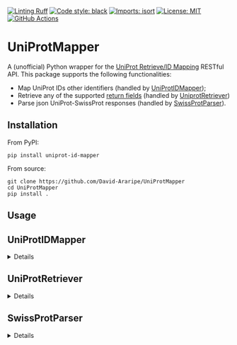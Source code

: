 [![Linting Ruff](https://img.shields.io/badge/Linting%20-Ruff-red?style=flat-square)](https://github.com/charliermarsh/ruff)
[![Code style: black](https://img.shields.io/badge/code%20style-black-black?style=flat-square)](https://github.com/psf/black)
[![Imports: isort](https://img.shields.io/badge/%20imports-isort-%231674b1?style=flat-square&labelColor=ef8336)](https://pycqa.github.io/isort/)
[![License: MIT](https://img.shields.io/badge/License-MIT-yellow?style=flat-square)](https://opensource.org/licenses/MIT)
[![GitHub Actions](https://img.shields.io/endpoint.svg?url=https%3A%2F%2Factions-badge.atrox.dev%2FDavid-Araripe%2FUniProtMapper%2Fbadge%3Fref%3Dmaster&style=flat-square)](https://actions-badge.atrox.dev/David-Araripe/UniProtMapper/goto?ref=master)

# UniProtMapper

A (unofficial) Python wrapper for the [UniProt Retrieve/ID Mapping](https://www.uniprot.org/id-mapping) RESTful API. This package supports the following functionalities:

- Map UniProt IDs other identifiers (handled by [UniProtIDMapper](#uniprotidmapper));
- Retrieve any of the supported [return fields](https://www.uniprot.org/help/return_fields) (handled by [UniprotRetriever](#uniprotretriever))
- Parse json UniProt-SwissProt responses (handled by [SwissProtParser](#swissprotparser)).

## Installation

From PyPI:
``` Shell
pip install uniprot-id-mapper
```

From source:
``` Shell
git clone https://github.com/David-Araripe/UniProtMapper
cd UniProtMapper
pip install .
```
## Usage

<summary>

## UniProtIDMapper

</summary>
<details>

Supported databases and their respective type are stored under the attribute `self.supported_dbs_with_types`. These are also found as a list under `self._supported_fields`.
``` Python
from UniProtMapper import UniProtIDMapper

mapper = UniProtIDMapper()
print(mapper.supported_dbs_with_types)
```

To map a list of UniProt IDs to Ensembl IDs, the user can either call the object directly or use the `mapID` method.
``` Python
result, failed = mapper.mapIDs(
    ids=["P30542", "Q16678", "Q02880"], from_db="UniProtKB_AC-ID", to_db="Ensembl"
)
>>> Retrying in 3s
>>> Fetched: 3 / 3

result, failed = mapper(
    ids=["P30542", "Q16678", "Q02880"], from_db="UniProtKB_AC-ID", to_db="Ensembl"
)
>>> Retrying in 3s
>>> Fetched: 3 / 3
```

Where result is the following pandas DataFrame:

|    | UniProtKB_AC-ID   | Ensembl            |
|---:|:------------------|:-------------------|
|  0 | P30542            | ENSG00000163485.17 |
|  1 | Q16678            | ENSG00000138061.12 |
|  2 | Q02880            | ENSG00000077097.17 |

</details>
<summary>

## UniProtRetriever

</summary>
<details>

This class supports retrieving any of the UniProt [return fields](https://www.uniprot.org/help/return_fields). The user can access these directly from the object, under the attribute `self.fields_table`, e.g.:

```Python
import pandas as pd
from UniProtMapper import UniProtRetriever

field_retriever = UniProtRetriever()
df = field_retriever.fields_table
df.head()
```
|    | Label                | Legacy Returned Field   | Returned Field   | Field Type       |
|---:|:---------------------|:------------------------|:-----------------|:-----------------|
|  0 | Entry                | id                      | accession        | Names & Taxonomy |
|  1 | Entry Name           | entry name              | id               | Names & Taxonomy |
|  2 | Gene Names           | genes                   | gene_names       | Names & Taxonomy |
|  3 | Gene Names (primary) | genes(PREFERRED)        | gene_primary     | Names & Taxonomy |
|  4 | Gene Names (synonym) | genes(ALTERNATIVE)      | gene_synonym     | Names & Taxonomy |

Similar to `UniProtIDMapper`, the user can either call the object directly or use the `retrieveFields` method to obtain the response.

```Python
result, failed = field_retriever.retrieveFields(["Q02880"])
>>> Fetched: 1 / 1

result, failed = field_retriever(["Q02880"])
>>> Fetched: 1 / 1
```

Custom returned fields can be retrieved by passing a list of fields to the `fields` parameter. These fields need to be within `UniProtRetriever.fields_table["Returned Field"]` and will be returned with columns named as their respective `Label`.

The object already has a list of default fields under `self.default_fields`, but these are ignored if the parameter `fields` is passed.

```Python
fields = ["accession", "organism_name", "structure_3d"]
result, failed = field_retriever.retrieveFields(["Q02880"],
                                                fields=fields)
```
</details>
<summary>

## SwissProtParser

</summary>
<details>

### Querying data from UniProt-SwissProt

Retrieving json UniProt-SwissProt (reviewed) responses is also possible, such as the following:

``` Python
result, failed = mapper(
    ids=["P30542", "Q16678", "Q02880"], from_db="UniProtKB_AC-ID", to_db="UniProtKB-Swiss-Prot"
)

print(result[0])
>>> {'from': 'P30542',
>>>  'to': {'entryType': 'UniProtKB reviewed (Swiss-Prot)',
>>>   'primaryAccession': 'P30542',
>>> ...
>>>     'Beta strand': 2,
>>>     'Turn': 1},
>>>    'uniParcId': 'UPI00000503E1'}}}
```

SwissProt responses from `UniProtIDMapper` can be parsed using the `SwissProtParser` class, where the fields to extract from UniProt (:param: = toquery) are stored under `self._supported_fields` and the cross-referenced datasets are stored under `self._crossref_dbs` (:param: = crossrefs).

``` Python
from UniProtMapper import SwissProtParser

parser = SwissProtParser(
    toquery=["organism", "tissueExpression", "cellLocation"], crossrefs=["GO"]
)
parser(result[0]['to'])

>>> {'organism': 'Homo sapiens',
>>>  'tissueExpression': '',
>>>  'cellLocation': 'Cell membrane',
>>>  'GO_crossref': ['GO:0030673~GoTerm~C:axolemma',
>>>   'GO:0030673~GoEvidenceType~IEA:Ensembl',
>>> ...
>>>   'GO:0007165~GoEvidenceType~TAS:ProtInc',
>>>   'GO:0001659~GoTerm~P:temperature homeostasis',
>>>   'GO:0001659~GoEvidenceType~IEA:Ensembl',
>>>   'GO:0070328~GoTerm~P:triglyceride homeostasis',
>>>   'GO:0070328~GoEvidenceType~IEA:Ensembl']}
```

Both `UniProtIDMapper.mapIDs` and `__call__` methods accept a `SwissProtParser` as a parameter, such as in:

``` Python
result, failed = mapper(
    ids=["P30542", "Q16678", "Q02880"],
    from_db="UniProtKB_AC-ID",
    to_db="UniProtKB-Swiss-Prot",
    parser=parser,
)
```
</details>
<!-- 
This functionality needs to be improved

### Mapping identifiers to orthologs

This package also allows mapping UniProt IDs to orthologs. The function `uniprot_ids_to_orthologs` does that by mapping UniProt IDs to OrthoDB and then re-mapping these results to UniProt-SwissProt.

The user can also specify which information fields to retrieve with the parameters `uniprot_info` and `crossref_dbs`. Leaving those as default will retrieve all supported UniProt information and no cross-references.

Queried objects are in the column `original_id` and their OrthoDB identifier is found on `orthodb_id`.
``` Python
mapper = UniProtIDMapper()
result, failed = mapper.uniprot_ids_to_orthologs(
    ids=["P30542", "Q16678", "Q02880"], organism="Mus musculus"
)

# Fetched results contain all retrieved species.
# Filtering by organism is done on the full response.
>>> Fetched: 3 / 3
>>> Fetched: 349 / 349
```
